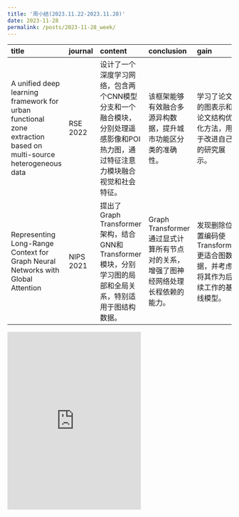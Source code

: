 ```yaml
---
title: '周小结(2023.11.22-2023.11.28)'
date: 2023-11-28
permalink: /posts/2023-11-28_week/
---
```

| title                                                                                                           | journal   | content                                                                                                                        | conclusion                                                                          | gain                                                                          |
|:----------------------------------------------------------------------------------------------------------------|:----------|:-------------------------------------------------------------------------------------------------------------------------------|:------------------------------------------------------------------------------------|:------------------------------------------------------------------------------|
| A unified deep learning framework for urban functional zone extraction based on multi-source heterogeneous data | RSE 2022  | 设计了一个深度学习网络，包含两个CNN模型分支和一个融合模块，分别处理遥感影像和POI热力图，通过特征注意力模块融合视觉和社会特征。 | 该框架能够有效融合多源异构数据，提升城市功能区分类的准确性。                        | 学习了论文的图表示和论文结构优化方法，用于改进自己的研究展示。                |
| Representing Long-Range Context for Graph Neural Networks with Global Attention                                 | NIPS 2021 | 提出了Graph Transformer架构，结合GNN和Transformer模块，分别学习图的局部和全局关系，特别适用于图结构数据。                      | Graph Transformer通过显式计算所有节点对的关系，增强了图神经网络处理长程依赖的能力。 | 发现删除位置编码使Transformer更适合图数据，并考虑将其作为后续工作的基线模型。 |

<embed src="http://127.0.0.1:4000/files/post/2023-11-28-week.pdf" type="application/pdf" height="400px" />
    